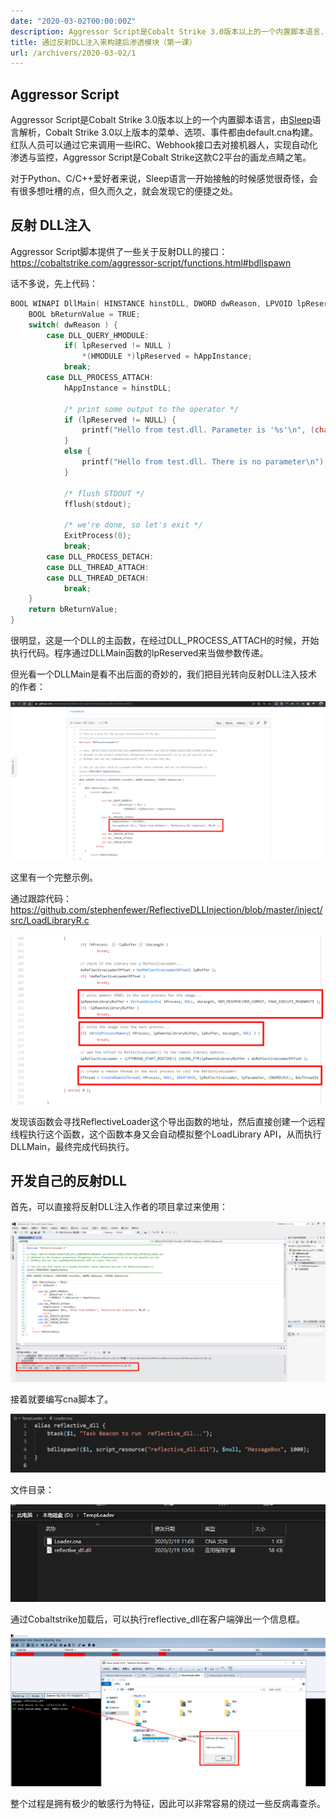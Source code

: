 ```yaml
---
date: "2020-03-02T00:00:00Z"
description: Aggressor Script是Cobalt Strike 3.0版本以上的一个内置脚本语言....
title: 通过反射DLL注入来构建后渗透模块（第一课）
url: /archivers/2020-03-02/1
---
```



## Aggressor Script

Aggressor Script是Cobalt Strike 3.0版本以上的一个内置脚本语言，由[Sleep](http://sleep.dashnine.org/manual)语言解析，Cobalt Strike 3.0以上版本的菜单、选项、事件都由default.cna构建。红队人员可以通过它来调用一些IRC、Webhook接口去对接机器人，实现自动化渗透与监控，Aggressor Script是Cobalt Strike这款C2平台的画龙点睛之笔。

对于Python、C/C++爱好者来说，Sleep语言一开始接触的时候感觉很奇怪，会有很多想吐槽的点，但久而久之，就会发现它的便捷之处。

## 反射 DLL注入

Aggressor Script脚本提供了一些关于反射DLL的接口：https://cobaltstrike.com/aggressor-script/functions.html#bdllspawn

话不多说，先上代码：

```c
BOOL WINAPI DllMain( HINSTANCE hinstDLL, DWORD dwReason, LPVOID lpReserved ) {
	BOOL bReturnValue = TRUE;
	switch( dwReason ) {
		case DLL_QUERY_HMODULE:
			if( lpReserved != NULL )
				*(HMODULE *)lpReserved = hAppInstance;
			break;
		case DLL_PROCESS_ATTACH:
			hAppInstance = hinstDLL;
	
			/* print some output to the operator */
			if (lpReserved != NULL) {
				printf("Hello from test.dll. Parameter is '%s'\n", (char *)lpReserved);
			}
			else {
				printf("Hello from test.dll. There is no parameter\n");
			}

			/* flush STDOUT */
			fflush(stdout);

			/* we're done, so let's exit */
			ExitProcess(0);
			break;
		case DLL_PROCESS_DETACH:
		case DLL_THREAD_ATTACH:
		case DLL_THREAD_DETACH:
			break;
	}
	return bReturnValue;
}
```

很明显，这是一个DLL的主函数，在经过DLL_PROCESS_ATTACH的时候，开始执行代码。程序通过DLLMain函数的lpReserved来当做参数传递。

但光看一个DLLMain是看不出后面的奇妙的，我们把目光转向反射DLL注入技术的作者：

![2020-03-01-11-25-55](../../../static/images/8f753ce0-4f5f-11ec-8dde-00d861bf4abb.png)



这里有一个完整示例。

通过跟踪代码：https://github.com/stephenfewer/ReflectiveDLLInjection/blob/master/inject/src/LoadLibraryR.c

![2020-03-01-11-26-06](../../../static/images/8fbd8f0e-4f5f-11ec-b422-00d861bf4abb.png)

发现该函数会寻找ReflectiveLoader这个导出函数的地址，然后直接创建一个远程线程执行这个函数，这个函数本身又会自动模拟整个LoadLibrary API，从而执行DLLMain，最终完成代码执行。

## 开发自己的反射DLL

首先，可以直接将反射DLL注入作者的项目拿过来使用：

![2020-03-01-11-26-50](../../../static/images/9001d0a6-4f5f-11ec-a6e0-00d861bf4abb.png)

接着就要编写cna脚本了。

![2020-03-01-11-27-00](../../../static/images/904b1d92-4f5f-11ec-a8c4-00d861bf4abb.png)

文件目录：

![2020-03-01-11-27-08](../../../static/images/908c7b7a-4f5f-11ec-9b50-00d861bf4abb.png)

通过Cobaltstrike加载后，可以执行reflective_dll在客户端弹出一个信息框。

![2020-03-01-11-27-21](../../../static/images/90c98740-4f5f-11ec-9e06-00d861bf4abb.png)

整个过程是拥有极少的敏感行为特征，因此可以非常容易的绕过一些反病毒查杀。



